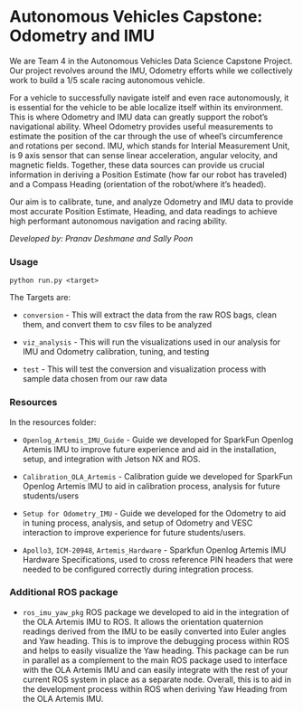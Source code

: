# Autonomous Vehicles Capstone: Odometry and IMU 


We are Team 4 in the Autonomous Vehicles Data Science Capstone Project. Our project revolves around the IMU, Odometry efforts while we collectively work to build a 1/5 scale racing autonomous vehicle. 

For a vehicle to successfully navigate istelf and even race autonomously, it is essential for the vehicle to be able localize itself within its environment. This is where Odometry and IMU data can greatly support the robot’s navigational ability. Wheel Odometry provides useful measurements to estimate the position of the car through the use of wheel’s circumference and rotations per second. IMU, which stands for Interial Measurement Unit, is 9 axis sensor that can sense linear acceleration, angular velocity, and magnetic fields. Together, these data sources can provide us crucial information in deriving a Position Estimate (how far our robot has traveled) and a Compass Heading (orientation of the robot/where it’s headed).

Our aim is to calibrate, tune, and analyze Odometry and IMU data to provide most accurate Position Estimate, Heading, and data readings to achieve high performant autonomous navigation and racing ability.

*Developed by: Pranav Deshmane and Sally Poon*

### Usage

```
python run.py <target>
```
The Targets are: 
 
* `conversion` - This will extract the data from the raw ROS bags, clean them, and convert them to csv files to be analyzed
 
* `viz_analysis` - This will run the visualizations used in our analysis for IMU and Odometry calibration, tuning, and testing

* `test` - This will test the conversion and visualization process with sample data chosen from our raw data

### Resources
In the resources folder:

* `Openlog_Artemis_IMU_Guide` - Guide we developed for SparkFun Openlog Artemis IMU to improve future experience and aid in the installation, setup, and integration with Jetson NX and ROS.

* `Calibration_OLA_Artemis` - Calibration guide we developed for SparkFun Openlog Artemis IMU to aid in calibration process, analysis for future students/users

* `Setup for Odometry_IMU` - Guide we developed for the Odometry to aid in tuning process, analysis, and setup of Odometry and VESC interaction to improve experience for future students/users.

* `Apollo3`, `ICM-20948`, `Artemis_Hardware` - Sparkfun Openlog Artemis IMU Hardware Specifications, used to cross reference PIN headers that were needed to be configured correctly during integration process. 




### Additional ROS package 
* `ros_imu_yaw_pkg` 
ROS package we developed to aid in the integration of the OLA Artemis IMU to ROS. It allows the orientation quaternion readings derived from the IMU to be easily converted into Euler angles and Yaw heading. This is to improve the debugging process within ROS and helps to easily visualize the Yaw heading. This package can be run in parallel as a complement to the main ROS package used to interface with the OLA Artemis IMU and can easily integrate with the rest of your current ROS system in place as a separate node. Overall, this is to aid in the development process within ROS when deriving Yaw Heading from the OLA Artemis IMU. 

